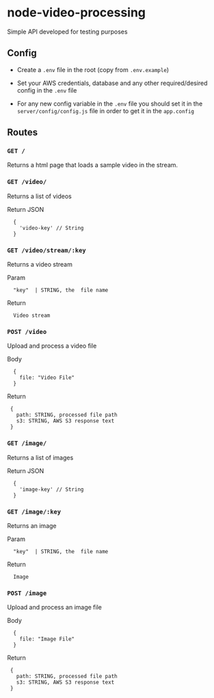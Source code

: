 # node-video-processing

Simple API developed for testing purposes


## Config

- Create a `.env` file in the root (copy from `.env.example`)

- Set your AWS credentials, database and any other required/desired config in the `.env` file

- For any new config variable in the `.env` file you should set it in the `server/config/config.js` file in order to get it in the `app.config`

## Routes

### `GET /`

Returns a html page that loads a sample video in the stream.



### `GET /video/`

Returns a list of videos


Return JSON
```
  {
    'video-key' // String
  }
```

### `GET /video/stream/:key`

Returns a video stream

Param
```
  "key"  | STRING, the  file name
```

Return 
```
  Video stream
```


### `POST /video`

Upload and process a video file

Body
```
  {
    file: "Video File"
  }
```

Return
```
 {
   path: STRING, processed file path
   s3: STRING, AWS S3 response text
 }
```


### `GET /image/`

Returns a list of images


Return JSON
```
  {
    'image-key' // String
  }
```

### `GET /image/:key`

Returns an image

Param
```
  "key"  | STRING, the  file name
```

Return 
```
  Image
```

### `POST /image`

Upload and process an image file

Body
```
  {
    file: "Image File"
  }
```

Return
```
 {
   path: STRING, processed file path
   s3: STRING, AWS S3 response text
 }
```
